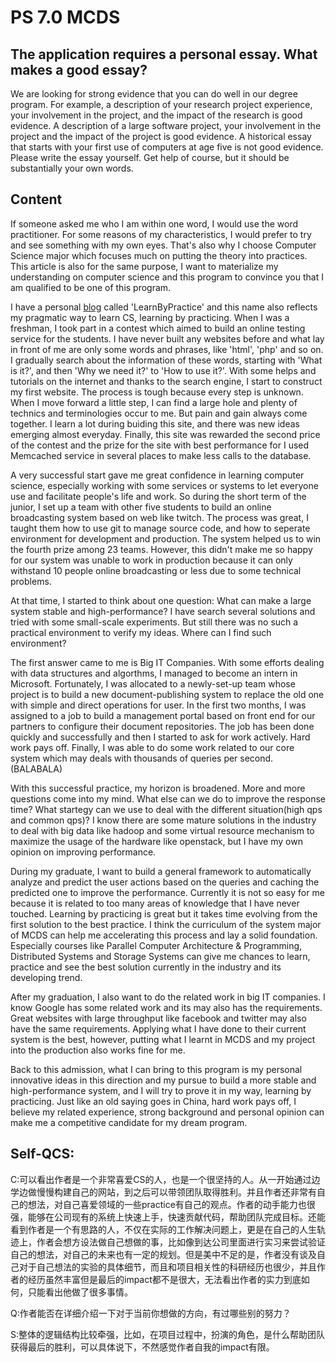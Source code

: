 # PS 7.0 MCDS

## The application requires a personal essay. What makes a good essay?

We are looking for strong evidence that you can do well in our degree program. For example, a description of your research project experience, your involvement in the project, and the impact of the research is good evidence. A description of a large software project, your involvement in the project and the impact of the project is good evidence. A historical essay that starts with your first use of computers at age five is not good evidence. Please write the essay yourself. Get help of course, but it should be substantially your own words.

## Content

If someone asked me who I am within one word, I would use the word practitioner. For some reasons of my characteristics, I would prefer to try and see something with my own eyes. That's also why I choose Computer Science major which focuses much on putting the theory into practices. This article is also for the same purpose, I want to materialize my understanding on computer science and this program to convince you that I am qualified to be one of this program.

I have a personal [blog](http://yyypasserby.github.io/) called 'LearnByPractice' and this name also reflects my pragmatic way to learn CS, learning by practicing. When I was a freshman, I took part in a contest which aimed to build an online testing service for the students. I have never built any websites before and what lay in front of me are only some words and phrases, like 'html', 'php' and so on. I gradually search about the information of these words, starting with 'What is it?', and then 'Why we need it?' to 'How to use it?'. With some helps and tutorials on the internet and thanks to the search engine, I start to construct my first website. The process is tough because every step is unknown. When I move forward a little step, I can find a large hole and plenty of technics and terminologies occur to me. But pain and gain always come together. I learn a lot during buiding this site, and there was new ideas emerging almost everyday. Finally, this site was rewarded the second price of the contest and the prize for the site with best performance for I used Memcached service in several places to make less calls to the database.

A very successful start gave me great confidence in learning computer science, especially working with some services or systems to let everyone use and facilitate people's life and work. So during the short term of the junior, I set up a team with other five students to build an online broadcasting system based on web like twitch. The process was great, I taught them how to use git to manage source code, and how to seperate environment for development and production. The system helped us to win the fourth prize among 23 teams. However, this didn't make me so happy for our system was unable to work in production because it can only withstand 10 people online broadcasting or less due to some technical problems.

At that time, I started to think about one question: What can make a large system stable and high-performance? I have search several solutions and tried with some small-scale experiments. But still there was no such a practical environment to verify my ideas. Where can I find such environment?

The first answer came to me is Big IT Companies. With some efforts dealing with data structures and algorthms, I managed to become an intern in Microsoft. Fortunately, I was allocated to a newly-set-up team whose project is to build a new document-publishing system to replace the old one with simple and direct operations for user. In the first two months, I was assigned to a job to build a management portal based on front end for our partners to configure their document repositories. The job has been done quickly and successfully and then I started to ask for work actively. Hard work pays off. Finally, I was able to do some work related to our core system which may deals with thousands of queries per second. (BALABALA)

With this successful practice, my horizon is broadened. More and more questions come into my mind. What else can we do to improve the response time? What startegy can we use to deal with the different situation(high qps and common qps)?  I know there are some mature solutions in the industry to deal with big data like hadoop and some virtual resource mechanism to maximize the usage of the hardware like openstack, but I have my own opinion on improving performance.

During my graduate, I want to build a general framework to automatically analyze and predict the user actions based on the queries and caching the predicted one to improve the performance. Currently it is not so easy for me because it is related to too many areas of knowledge that I have never touched. Learning by practicing is great but it takes time evolving from the first solution to the best practice. I think the curriculum of the system major of MCDS can help me accelerating this process and lay a solid foundation. Especially courses like Parallel Computer Architecture & Programming, Distributed Systems and Storage Systems can give me chances to learn, practice and see the best solution currently in the industry and its developing trend.

After my graduation, I also want to do the related work in big IT companies. I know Google has some related work and its may also has the requirements. Great websites with large throughput like facebook and twitter may also have the same requirements. Applying what I have done to their current system is the best, however, putting what I learnt in MCDS and my project into the production also works fine for me.

Back to this admission, what I can bring to this program is my personal innovative ideas in this direction and my pursue to build a more stable and high-performance system, and I will try to prove it in my way, learning by practicing. Just like an old saying goes in China, hard work pays off, I believe my related experience, strong background and personal opinion can make me a competitive candidate for my dream program.

## Self-QCS:

C:可以看出作者是一个非常喜爱CS的人，也是一个很坚持的人。从一开始通过边学边做慢慢构建自己的网站，到之后可以带领团队取得胜利。并且作者还非常有自己的想法，对自己喜爱领域的一些practice有自己的观点。作者的动手能力也很强，能够在公司现有的系统上快速上手，快速贡献代码，帮助团队完成目标。还能看到作者是一个有思路的人，不仅在实际的工作解决问题上，更是在自己的人生轨迹上，作者会想方设法做自己想做的事，比如像到达公司里面进行实习来尝试验证自己的想法，对自己的未来也有一定的规划。但是美中不足的是，作者没有谈及自己对于自己想法的实验的具体细节，而且和项目相关性的科研经历也很少，并且作者的经历虽然丰富但是最后的impact都不是很大，无法看出作者的实力到底如何，只能看出他做了很多事情。

Q:作者能否在详细介绍一下对于当前你想做的方向，有过哪些别的努力？

S:整体的逻辑结构比较牵强，比如，在项目过程中，扮演的角色，是什么帮助团队获得最后的胜利，可以具体说下，不然感觉作者自我的impact有限。